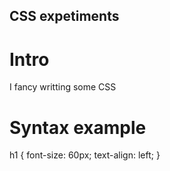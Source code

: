 CSS expetiments
---

# Intro
I fancy writting some CSS

# Syntax example

h1 {
    font-size: 60px;
    text-align: left;
}